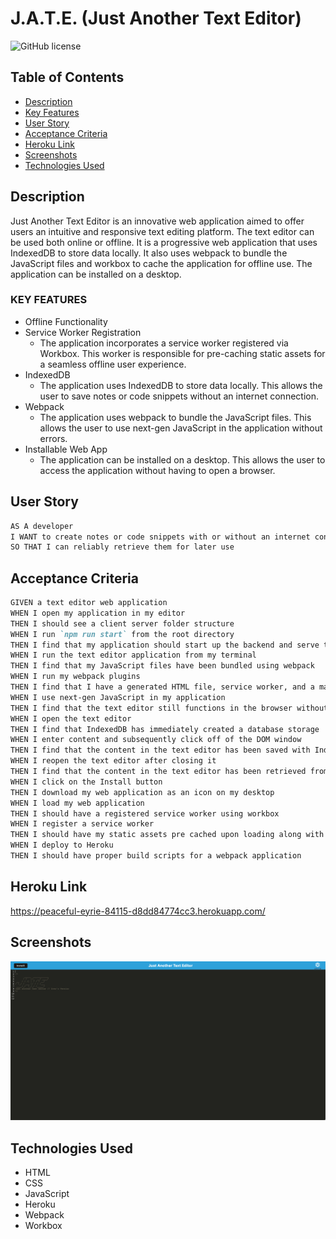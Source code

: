 # J.A.T.E. (Just Another Text Editor)
![GitHub license](https://img.shields.io/badge/license-MIT-blue.svg)

## Table of Contents
* [Description](#description)
* [Key Features](#key-features)
* [User Story](#user-story)
* [Acceptance Criteria](#acceptance-criteria)
* [Heroku Link](#heroku-link)
* [Screenshots](#screenshots)
* [Technologies Used](#technologies-used)

## Description
Just Another Text Editor is an innovative web application aimed to offer users an intuitive and responsive text editing platform. 
The text editor can be used both online or offline. It is a progressive web application that uses IndexedDB to store data locally. 
It also uses webpack to bundle the JavaScript files and workbox to cache the application for offline use. The application can be installed on a desktop.  

### KEY FEATURES
* Offline Functionality
* Service Worker Registration
  - The application incorporates a service worker registered via Workbox. This worker is responsible for pre-caching static assets for a seamless offline user experience.
* IndexedDB
    - The application uses IndexedDB to store data locally. This allows the user to save notes or code snippets without an internet connection.
* Webpack
    - The application uses webpack to bundle the JavaScript files. This allows the user to use next-gen JavaScript in the application without errors.
* Installable Web App
    - The application can be installed on a desktop. This allows the user to access the application without having to open a browser.

## User Story
```md
AS A developer
I WANT to create notes or code snippets with or without an internet connection
SO THAT I can reliably retrieve them for later use
```

## Acceptance Criteria
```md
GIVEN a text editor web application
WHEN I open my application in my editor
THEN I should see a client server folder structure
WHEN I run `npm run start` from the root directory
THEN I find that my application should start up the backend and serve the client
WHEN I run the text editor application from my terminal
THEN I find that my JavaScript files have been bundled using webpack
WHEN I run my webpack plugins
THEN I find that I have a generated HTML file, service worker, and a manifest file
WHEN I use next-gen JavaScript in my application
THEN I find that the text editor still functions in the browser without errors
WHEN I open the text editor
THEN I find that IndexedDB has immediately created a database storage
WHEN I enter content and subsequently click off of the DOM window
THEN I find that the content in the text editor has been saved with IndexedDB
WHEN I reopen the text editor after closing it
THEN I find that the content in the text editor has been retrieved from our IndexedDB
WHEN I click on the Install button
THEN I download my web application as an icon on my desktop
WHEN I load my web application
THEN I should have a registered service worker using workbox
WHEN I register a service worker
THEN I should have my static assets pre cached upon loading along with subsequent pages and static assets
WHEN I deploy to Heroku
THEN I should have proper build scripts for a webpack application
```

## Heroku Link
https://peaceful-eyrie-84115-d8dd84774cc3.herokuapp.com/


## Screenshots
![Screenshot](./assets/jate.png)

## Technologies Used
* HTML
* CSS
* JavaScript
* Heroku
* Webpack
* Workbox
